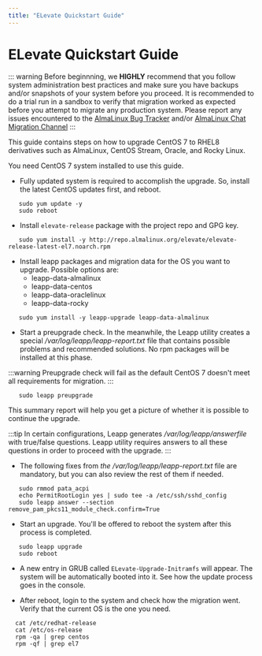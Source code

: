 ```yaml
---
title: "ELevate Quickstart Guide"
---
```


# ELevate Quickstart Guide

::: warning
Before beginnning, we **HIGHLY** recommend that you follow system administration best practices and make sure you have backups and/or snapshots of your system before you proceed. It is recommended to do a trial run in a sandbox to verify that migration worked as expected before you attempt to migrate any production system. Please report any issues encountered to the [AlmaLinux Bug Tracker](https://bugs.almalinux.org) and/or [AlmaLinux Chat Migration Channel](https://chat.almalinux.org/almalinux/channels/migration)
:::

This guide contains steps on how to upgrade CentOS 7 to RHEL8 derivatives such as AlmaLinux, CentOS Stream, Oracle, and Rocky Linux. 

You need CentOS 7 system installed to use this guide.


* Fully updated system is required to accomplish the upgrade. So, install the latest CentOS updates first, and reboot.
 ```
    sudo yum update -y
    sudo reboot
 ```


* Install `elevate-release` package with the project repo and GPG key.
 ```
    sudo yum install -y http://repo.almalinux.org/elevate/elevate-release-latest-el7.noarch.rpm
 ```


* Install leapp packages and migration data for the OS you want to upgrade. Possible options are:
    * leapp-data-almalinux
    * leapp-data-centos
    * leapp-data-oraclelinux
    * leapp-data-rocky
 ```
    sudo yum install -y leapp-upgrade leapp-data-almalinux
 ```

* Start a preupgrade check. In the meanwhile, the Leapp utility creates a special */var/log/leapp/leapp-report.txt* file that contains possible problems and recommended solutions. No rpm packages will be installed at this phase.

:::warning
Preupgrade check will fail as the default CentOS 7 doesn't meet all requirements for migration.
:::

 ```
    sudo leapp preupgrade
 ```

This summary report will help you get a picture of whether it is possible to continue the upgrade.

:::tip
In certain configurations, Leapp generates */var/log/leapp/answerfile* with true/false questions. Leapp utility requires answers to all these questions in order to proceed with the upgrade.
:::

* The following fixes from *the /var/log/leapp/leapp-report.txt* file are mandatory, but you can also review the rest of them if needed.
```
   sudo rmmod pata_acpi
   echo PermitRootLogin yes | sudo tee -a /etc/ssh/sshd_config
   sudo leapp answer --section remove_pam_pkcs11_module_check.confirm=True
```


* Start an upgrade. You'll be offered to reboot the system after this process is completed.
 ```
    sudo leapp upgrade
    sudo reboot
```

* A new entry in GRUB called `ELevate-Upgrade-Initramfs` will appear. The system will be automatically booted into it.
   See how the update process goes in the console.

* After reboot, login to the system and check how the migration went. Verify that the current OS is the one you need.
 ```
   cat /etc/redhat-release
   cat /etc/os-release
   rpm -qa | grep centos
   rpm -qf | grep el7
```
